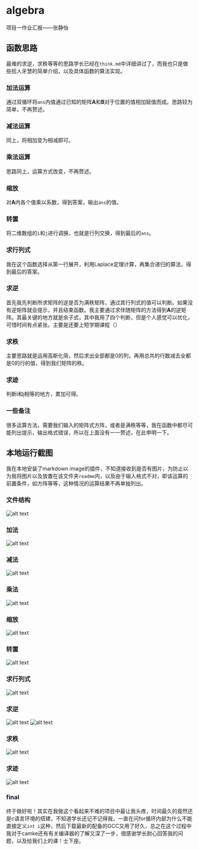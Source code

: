 # algebra
项目一作业汇报——张静怡
## 函数思路
最难的求逆，求秩等等的思路学长已经在`think.md`中详细讲过了，而我也只是做些拾人牙慧的简单介绍，以及具体函数的算法实现。
### 加法运算
通过双循环将`ans`内值通过已知的矩阵$\mathbf{A}$和$\mathbf{B}$对于位置的值相加赋值而成。思路较为简单，不再赘述。
### 减法运算
同上，将相加变为相减即可。
### 乘法运算
思路同上，运算方式改变，不再赘述。
### 缩放
对$\mathbf{A}$内各个值乘以系数，得到答案，输出`ans`的值。
### 转置
将二维数组的`i`和`j`进行调换，也就是行列交换，得到最后的`ans`。
### 求行列式
我在这个函数选择从第一行展开，利用Laplace定理计算，再集合递归的算法，得到最后的答案。
### 求逆
首先我先判断所求矩阵的逆是否为满秩矩阵，通过其行列式的值可以判断。如果没有逆矩阵就会提示，并且结束函数。我主要通过求伴随矩阵的方法得到$\mathbf{A}$的逆矩阵。其最关键的地方就是余子式，其中我用了四个判断，但是个人感觉可以优化，可惜时间有点紧张。主要是还要上短学期课程（）
### 求秩
主要思路就是运用高斯化简，然后求出全部都是0的列，再用总共的行数减去全都是0的行的值，得到我们矩阵的秩。
### 求迹
判断i和j相等的地方，累加可得。
### 一些备注
很多运算方法，需要我们输入的矩阵式方阵，或者是满秩等等，我在函数中都尽可能列出提示，输出格式错误，所以在上面没有一一赘述，在此申明一下。
## 本地运行截图
我在本地安装了markdown image的插件，不知道接收到是否有图片，为防止以为我将图片以及放置在该文件夹`readme`内，以及由于输入格式不对，即该运算的前置条件，如方阵等等，这种情况的运算结果不再单独列出。
### 文件结构
![alt text](<屏幕截图 2024-07-06 144121-1.png>)
### 加法
![alt text](<屏幕截图 2024-07-06 143501-1.png>)
### 减法
![alt text](<屏幕截图 2024-07-06 143523-1.png>)
### 乘法
![alt text](<屏幕截图 2024-07-06 143631-2.png>)
### 缩放
![alt text](<屏幕截图 2024-07-06 143717-1.png>)
### 转置
![alt text](<屏幕截图 2024-07-06 143744-1.png>)
### 求行列式
![alt text](<屏幕截图 2024-07-06 143809-1.png>)
### 求逆
![alt text](<屏幕截图 2024-07-06 143846-1.png>)
![alt text](<屏幕截图 2024-07-06 143900-1.png>)
### 求秩
![alt text](<屏幕截图 2024-07-06 144011-1.png>)
### 求迹
![alt text](<屏幕截图 2024-07-06 144045-1.png>)
### final
终于做好啦！其实在我做这个看起来不难的项目中最让我头疼，时间最久的竟然还是c语言环境的搭建，不知道学长还记不记得我，一直在问for循环内部为什么不能直接定义`int i`这种，然后下载最新的配备的GCC又用了好久，总之在这个过程中我对于camke还有有关编译器的了解又深了一步，很感谢学长耐心回答我的问题，以及给我们上的课！士下座。